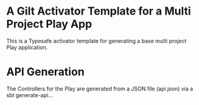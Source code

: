 A Gilt Activator Template for a Multi Project Play App 
======================================================

This is a Typesafe activator template for generating a base multi project 
Play application. 

API Generation
============== 

The Controllers for the Play are generated from a JSON file (api.json) via
a sbt generate-api... 
